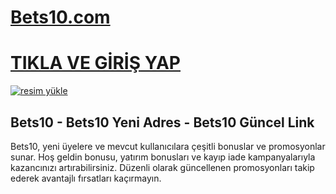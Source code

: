 # <a href="https://1423best10.com/">Bets10.com</a>
# <a href="https://1423best10.com/">TIKLA VE GİRİŞ YAP</a>

<a href="https://1423best10.com/"><img src="https://resmim.net/cdn/2025/01/25/DGz8WF.jpg" alt="resim yükle" border="0" /></a>

## Bets10 - Bets10 Yeni Adres - Bets10 Güncel Link

Bets10, yeni üyelere ve mevcut kullanıcılara çeşitli bonuslar ve promosyonlar sunar. Hoş geldin bonusu, yatırım bonusları ve kayıp iade kampanyalarıyla kazancınızı artırabilirsiniz. Düzenli olarak güncellenen promosyonları takip ederek avantajlı fırsatları kaçırmayın.
